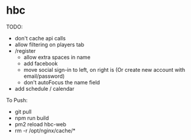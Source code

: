 # hbc

TODO:
 - don't cache api calls
 - allow filtering on players tab
 - /register
   - allow extra spaces in name
   - add facebook
   - move social sign-in to left, on right is (Or create new account with email/password)
   - don't autoFocus the name field
 - add schedule / calendar

To Push:
 - git pull
 - npm run build
 - pm2 reload hbc-web
 - rm -r /opt/nginx/cache/*
